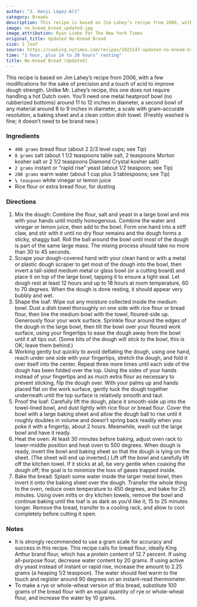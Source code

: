 ```yaml
---
author: "J. Kenji López-Alt"
category: Breads
description: This recipe is based on Jim Lahey’s recipe from 2006, with a few modifications for the sake of precision and a touch of acid to improve dough strength.
image: no_knead_bread_updated.jpg
image_attribution: Ryan Liebe for The New York Times
original_title: Updated No-Knead Bread
size: 1 loaf
source: https://cooking.nytimes.com/recipes/1022147-updated-no-knead-breadundefined
time: "1 hour, plus 14 to 20 hours’ resting"
title: No-Knead Bread (Updated)
---
```


This recipe is based on Jim Lahey’s recipe from 2006, with a few modifications for the sake of precision and a touch of acid to improve dough strength. Unlike Mr. Lahey’s recipe, this one does not require handling a hot Dutch oven. You’ll need one metal heatproof bowl (no rubberized bottoms) around 11 to 12 inches in diameter, a second bowl of any material around 8 to 9 inches in diameter, a scale with gram-accurate resolution, a baking sheet and a clean cotton dish towel. (Freshly washed is fine; it doesn’t need to be brand new.)

### Ingredients

* `400 grams` bread flour (about 2 2/3 level cups; see Tip)
* `8 grams` salt (about 1 1/2 teaspoons table salt, 2 teaspoons Morton kosher salt or 2 1/2 teaspoons Diamond Crystal kosher salt)
* `2 grams` instant or “rapid rise” yeast (about 1/2 teaspoon; see Tip)
* `280 grams` warm water (about 1 cup plus 3 tablespoons; see Tip)
* `⅛ teaspoon` white vinegar or lemon juice
* Rice flour or extra bread flour, for dusting

### Directions

1. Mix the dough: Combine the flour, salt and yeast in a large bowl and mix with your hands until mostly homogenous. Combine the water and vinegar or lemon juice, then add to the bowl. Form one hand into a stiff claw, and stir with it until no dry flour remains and the dough forms a sticky, shaggy ball. Roll the ball around the bowl until most of the dough is part of the same large mass. The mixing process should take no more than 30 to 45 seconds.
2. Scrape your dough-covered hand with your clean hand or with a metal or plastic dough scraper to get most of the dough into the bowl, then invert a tall-sided medium metal or glass bowl (or a cutting board) and place it on top of the large bowl, tapping it to ensure a tight seal. Let dough rest at least 12 hours and up to 18 hours at room temperature, 60 to 70 degrees. When the dough is done resting, it should appear very bubbly and wet.
3. Shape the loaf: Wipe out any moisture collected inside the medium bowl. Dust a dish towel thoroughly on one side with rice flour or bread flour, then line the medium bowl with the towel, floured-side up. Generously flour your work surface. Sprinkle flour around the edges of the dough in the large bowl, then tilt the bowl over your floured work surface, using your fingertips to ease the dough away from the bowl until it all tips out. (Some bits of the dough will stick to the bowl, this is OK; leave them behind.)
4. Working gently but quickly to avoid deflating the dough, using one hand, reach under one side with your fingertips, stretch the dough, and fold it over itself into the center. Repeat three more times until each side of the dough has been folded over the top. Using the sides of your hands instead of your fingertips and as much extra flour as necessary to prevent sticking, flip the dough over. With your palms up and hands placed flat on the work surface, gently tuck the dough together underneath until the top surface is relatively smooth and taut.
5. Proof the loaf: Carefully lift the dough, place it smooth-side up into the towel-lined bowl, and dust lightly with rice flour or bread flour. Cover the bowl with a large baking sheet and allow the dough ball to rise until it roughly doubles in volume and doesn’t spring back readily when you poke it with a fingertip, about 2 hours. Meanwhile, wash out the large bowl and have it ready.
6. Heat the oven: At least 30 minutes before baking, adjust oven rack to lower-middle position and heat oven to 500 degrees. When dough is ready, invert the bowl and baking sheet so that the dough is lying on the sheet. (The sheet will end up inverted.) Lift off the bowl and carefully lift off the kitchen towel. If it sticks at all, be very gentle when coaxing the dough off; the goal is to minimize the loss of gases trapped inside.
7. Bake the bread: Splash some water inside the larger metal bowl, then invert it onto the baking sheet over the dough. Transfer the whole thing to the oven, reduce oven temperature to 450 degrees, and bake for 25 minutes. Using oven mitts or dry kitchen towels, remove the bowl and continue baking until the loaf is as dark as you’d like it, 15 to 25 minutes longer. Remove the bread, transfer to a cooling rack, and allow to cool completely before cutting it open.

### Notes

* It is strongly recommended to use a gram scale for accuracy and success in this recipe. This recipe calls for bread flour, ideally King Arthur brand flour, which has a protein content of 12.7 percent. If using all-purpose flour, decrease water content by 20 grams. If using active dry yeast instead of instant or rapid rise, increase the amount to 2.25 grams (a heaping 1/2 teaspoon). The water should feel warm to the touch and register around 90 degrees on an instant-read thermometer.
* To make a rye or whole-wheat version of this bread, substitute 100 grams of the bread flour with an equal quantity of rye or whole-wheat flour, and increase the water by 10 grams.